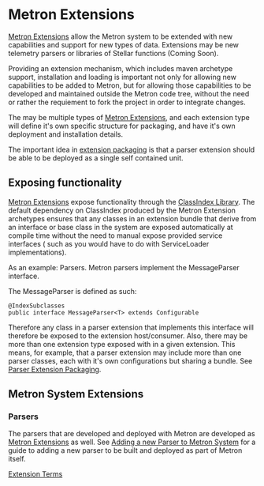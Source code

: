 <!--
Licensed to the Apache Software Foundation (ASF) under one
or more contributor license agreements.  See the NOTICE file
distributed with this work for additional information
regarding copyright ownership.  The ASF licenses this file
to you under the Apache License, Version 2.0 (the
"License"); you may not use this file except in compliance
with the License.  You may obtain a copy of the License at

    http://www.apache.org/licenses/LICENSE-2.0

Unless required by applicable law or agreed to in writing, software
distributed under the License is distributed on an "AS IS" BASIS,
WITHOUT WARRANTIES OR CONDITIONS OF ANY KIND, either express or implied.
See the License for the specific language governing permissions and
limitations under the License.
-->

# Metron Extensions

[Metron Extensions](Terms.md#metron-extensions) allow the Metron system to be extended with new capabilities and support for new types of data.
Extensions may be new telemetry parsers or libraries of Stellar functions (Coming Soon).

Providing an extension mechanism, which includes maven archetype support, installation and loading is important not only for allowing new capabilities to be added to Metron,
but for allowing those capabilities to be developed and maintained outside the Metron code tree, without the need or rather the requiement to fork the project in order to integrate changes.

The may be multiple types of [Metron Extensions](Terms.md#metron-extensions), and each extension type will define it's own specific structure
for packaging, and have it's own deployment and installation details.

The important idea in [extension packaging](Packaging.md) is that a parser extension should be able to be deployed as a single
self contained unit.

## Exposing functionality

[Metron Extensions](Terms.md#metron-extensions) expose functionality through the [ClassIndex Library](https://github.com/atteo/classindex).
The default dependency on ClassIndex produced by the Metron Extension archetypes ensures that any classes in an
extension bundle that derive from an interface or base class in the system are exposed automatically at compile time
without the need to manual expose provided service interfaces ( such as you would have to do with ServiceLoader implementations).

As an example: Parsers.  Metron parsers implement the MessageParser interface.

The MessageParser is defined as such:

```
@IndexSubclasses
public interface MessageParser<T> extends Configurable

```
Therefore any class in a parser extension that implements this interface will therefore be exposed to the extension host/consumer.
Also, there may be more than one extension type exposed with in a given extension.  This means, for example, that a parser extension may include
more than one parser classes, each with it's own configurations but sharing a bundle. See [Parser Extension Packaging](metron-parser-extensions/Packaging.md).


## Metron System Extensions

### Parsers

The parsers that are developed and deployed with Metron are developed as [Metron Extensions](Terms.md#metron-extensions) as well.
See [Adding a new Parser to Metron System](metron-parser-extensions/Developing.md) for a guide to adding a new parser to be built and deployed as part of Metron itself.



[Extension Terms](Terms.md)

